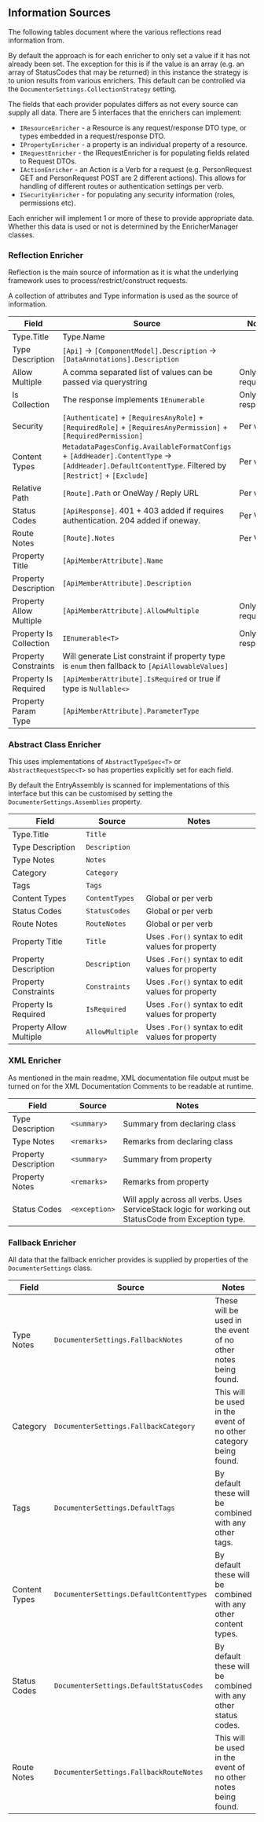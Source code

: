 ## Information Sources
The following tables document where the various reflections read information from.

By default the approach is for each enricher to only set a value if it has not already been set. The exception for this is if the value is an array (e.g. an array of StatusCodes that may be returned) in this instance the strategy is to union results from various enrichers. This default can be controlled via the `DocumenterSettings.CollectionStrategy` setting.

The fields that each provider populates differs as not every source can supply all data. There are 5 interfaces that the enrichers can implement:

* `IResourceEnricher` - a Resource is any request/response DTO type, or types embedded in a request/response DTO.
* `IPropertyEnricher` - a property is an individual property of a resource.
* `IRequestEnricher` - the IRequestEnricher is for populating fields related to Request DTOs.
* `IActionEnricher` - an Action is a Verb for a request (e.g. PersonRequest GET and PersonRequest POST are 2 different actions). This allows for handling of different routes or authentication settings per verb.
* `ISecurityEnricher` - for populating any security information (roles, permissions etc).

Each enricher will implement 1 or more of these to provide appropriate data. Whether this data is used or not is determined by the EnricherManager classes.

### Reflection Enricher
Reflection is the main source of information as it is what the underlying framework uses to process/restrict/construct requests.

A collection of attributes and Type information is used as the source of information.

| Field | Source | Notes |
| --- | --- | --- |
| Type.Title | Type.Name | |
| Type Description | `[Api]` -> `[ComponentModel].Description` -> `[DataAnnotations].Description` | |
| Allow Multiple | A comma separated list of values can be passed via querystring | Only for requests |
| Is Collection | The response implements `IEnumerable` | Only for responses |
| Security | `[Authenticate]` + `[RequiresAnyRole]` + `[RequiredRole]` + `[RequiresAnyPermission]` + `[RequiredPermission]` | Per verb |
| Content Types | `MetadataPagesConfig.AvailableFormatConfigs` + `[AddHeader].ContentType` -> `[AddHeader].DefaultContentType`. Filtered by `[Restrict]` + `[Exclude]` | Per verb |
| Relative Path | `[Route].Path` or OneWay / Reply URL | Per verb |
| Status Codes | `[ApiResponse]`. 401 + 403 added if requires authentication. 204 added if oneway. | Per Verb |
| Route Notes | `[Route].Notes` | Per Verb |
| Property Title | `[ApiMemberAttribute].Name` | |
| Property Description | `[ApiMemberAttribute].Description` | |
| Property Allow Multiple | `[ApiMemberAttribute].AllowMultiple` | Only for requests |
| Property Is Collection | `IEnumerable<T>` | Only for responses |
| Property Constraints | Will generate List constraint if property type is `enum` then fallback to `[ApiAllowableValues]` | |
| Property Is Required | `[ApiMemberAttribute].IsRequired` or true if type is `Nullable<>` | |
| Property Param Type | `[ApiMemberAttribute].ParameterType` | |

### Abstract Class Enricher
This uses implementations of `AbstractTypeSpec<T>` or `AbstractRequestSpec<T>` so has properties explicitly set for each field.

By default the EntryAssembly is scanned for implementations of this interface but this can be customised by setting the `DocumenterSettings.Assemblies` property.

| Field | Source | Notes |
| --- | --- | --- |
| Type.Title | `Title` | |
| Type Description | `Description` | |
| Type Notes | `Notes` | |
| Category | `Category` | |
| Tags | `Tags` | |
| Content Types | `ContentTypes` | Global or per verb |
| Status Codes | `StatusCodes` | Global or per verb |
| Route Notes | `RouteNotes` | Global or per verb |
| Property Title | `Title` | Uses `.For()` syntax to edit values for property|
| Property Description | `Description` | Uses `.For()` syntax to edit values for property |
| Property Constraints | `Constraints` | Uses `.For()` syntax to edit values for property |
| Property Is Required | `IsRequired` | Uses `.For()` syntax to edit values for property |
| Property Allow Multiple | `AllowMultiple` | Uses `.For()` syntax to edit values for property |

### XML Enricher
As mentioned in the main readme, XML documentation file output must be turned on for the XML Documentation Comments to be readable at runtime.

| Field | Source | Notes |
| --- | --- | --- |
| Type Description | `<summary>` | Summary from declaring class |
| Type Notes | `<remarks>` | Remarks from declaring class |
| Property Description | `<summary>` | Summary from property |
| Property Notes | `<remarks>` | Remarks from property |
| Status Codes | `<exception>` | Will apply across all verbs. Uses ServiceStack logic for working out StatusCode from Exception type. |

### Fallback Enricher
All data that the fallback enricher provides is supplied by properties of the `DocumenterSettings` class.

| Field | Source | Notes |
| --- | --- | --- |
| Type Notes | `DocumenterSettings.FallbackNotes` | These will be used in the event of no other notes being found. |
| Category | `DocumenterSettings.FallbackCategory` | This will be used in the event of no other category being found. |
| Tags | `DocumenterSettings.DefaultTags` | By default these will be combined with any other tags.|
| Content Types | `DocumenterSettings.DefaultContentTypes` | By default these will be combined with any other content types. |
| Status Codes | `DocumenterSettings.DefaultStatusCodes` | By default these will be combined with any other status codes. |
| Route Notes | `DocumenterSettings.FallbackRouteNotes` | This will be used in the event of no other notes being found. |
